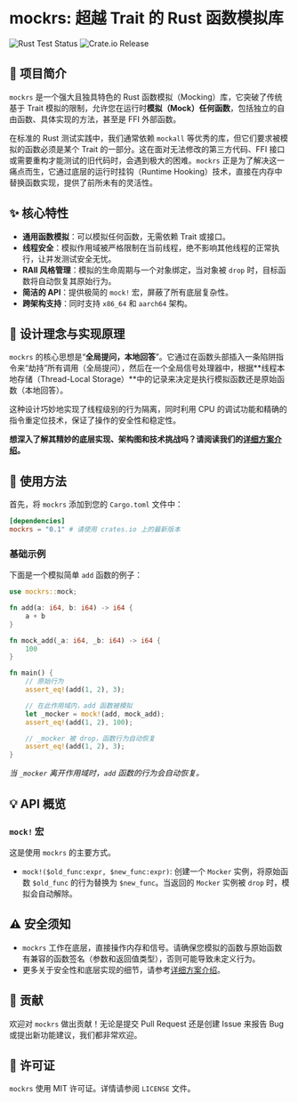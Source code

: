 # mockrs: 超越 Trait 的 Rust 函数模拟库

![Rust Test Status](https://github.com/skyfireitdiy/mockrs/actions/workflows/rust.yml/badge.svg)
![Crate.io Release](https://img.shields.io/crates/v/mockrs.svg)

## 📌 项目简介

`mockrs` 是一个强大且独具特色的 Rust 函数模拟（Mocking）库，它突破了传统基于 Trait 模拟的限制，允许您在运行时**模拟（Mock）任何函数**，包括独立的自由函数、具体实现的方法，甚至是 FFI 外部函数。

在标准的 Rust 测试实践中，我们通常依赖 `mockall` 等优秀的库，但它们要求被模拟的函数必须是某个 Trait 的一部分。这在面对无法修改的第三方代码、FFI 接口或需要重构才能测试的旧代码时，会遇到极大的困难。`mockrs` 正是为了解决这一痛点而生，它通过底层的运行时挂钩（Runtime Hooking）技术，直接在内存中替换函数实现，提供了前所未有的灵活性。

## ✨ 核心特性

- **通用函数模拟**：可以模拟任何函数，无需依赖 Trait 或接口。
- **线程安全**：模拟作用域被严格限制在当前线程，绝不影响其他线程的正常执行，让并发测试安全无忧。
- **RAII 风格管理**：模拟的生命周期与一个对象绑定，当对象被 `drop` 时，目标函数将自动恢复其原始行为。
- **简洁的 API**：提供极简的 `mock!` 宏，屏蔽了所有底层复杂性。
- **跨架构支持**：同时支持 `x86_64` 和 `aarch64` 架构。

## 🚀 设计理念与实现原理

`mockrs` 的核心思想是“**全局提问，本地回答**”。它通过在函数头部插入一条陷阱指令来“劫持”所有调用（全局提问），然后在一个全局信号处理器中，根据**线程本地存储（Thread-Local Storage）**中的记录来决定是执行模拟函数还是原始函数（本地回答）。

这种设计巧妙地实现了线程级别的行为隔离，同时利用 CPU 的调试功能和精确的指令重定位技术，保证了操作的安全性和稳定性。

**想深入了解其精妙的底层实现、架构图和技术挑战吗？请阅读我们的[详细方案介绍](doc/方案介绍.md)。**

## 🔧 使用方法

首先，将 `mockrs` 添加到您的 `Cargo.toml` 文件中：

```toml
[dependencies]
mockrs = "0.1" # 请使用 crates.io 上的最新版本
```

### 基础示例

下面是一个模拟简单 `add` 函数的例子：

```rust
use mockrs::mock;

fn add(a: i64, b: i64) -> i64 {
    a + b
}

fn mock_add(_a: i64, _b: i64) -> i64 {
    100
}

fn main() {
    // 原始行为
    assert_eq!(add(1, 2), 3);

    // 在此作用域内，add 函数被模拟
    let _mocker = mock!(add, mock_add);
    assert_eq!(add(1, 2), 100);

    // _mocker 被 drop，函数行为自动恢复
    assert_eq!(add(1, 2), 3);
}
```
*当 `_mocker` 离开作用域时，`add` 函数的行为会自动恢复。*

## 💡 API 概览

### `mock!` 宏

这是使用 `mockrs` 的主要方式。

- `mock!($old_func:expr, $new_func:expr)`: 创建一个 `Mocker` 实例，将原始函数 `$old_func` 的行为替换为 `$new_func`。当返回的 `Mocker` 实例被 `drop` 时，模拟会自动解除。

## ⚠️ 安全须知

- `mockrs` 工作在底层，直接操作内存和信号。请确保您模拟的函数与原始函数有兼容的函数签名（参数和返回值类型），否则可能导致未定义行为。
- 更多关于安全性和底层实现的细节，请参考[详细方案介绍](doc/方案介绍.md)。

## 🤝 贡献

欢迎对 `mockrs` 做出贡献！无论是提交 Pull Request 还是创建 Issue 来报告 Bug 或提出新功能建议，我们都非常欢迎。

## 📜 许可证

`mockrs` 使用 MIT 许可证。详情请参阅 `LICENSE` 文件。
